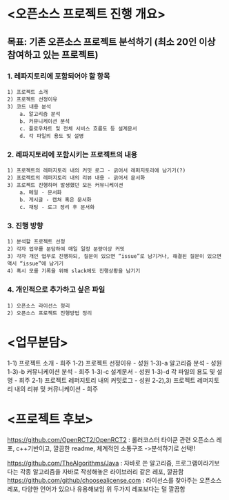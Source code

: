 <오픈소스 프로젝트 진행 개요>
======================
목표: 기존 오픈소스 프로젝트 분석하기 (최소 20인 이상 참여하고 있는 프로젝트)
-----------------------------------------------------------
### 1. 레파지토리에 포함되어야 할 항목
	1) 프로젝트 소개
	2) 프로젝트 선정이유
	3) 코드 내용 분석
		a. 알고리즘 분석
		b. 커뮤니케이션 분석
		c. 플로우차트 및 전체 서비스 흐름도 등 설계문서
		d. 각 파일의 용도 및 설명

### 2. 레파지토리에 포함시키는 프로젝트의 내용
	1) 프로젝트의 레퍼지토리 내의 커밋 로그 - 긁어서 레퍼지토리에 남기기(?)
	2) 프로젝트의 레퍼지토리 내의 리뷰 내용 - 긁어서 문서화
	3) 프로젝트 진행하며 발생했던 모든 커뮤니케이션
		a. 메일 - 문서화
		b. 게시글 - 캡쳐 혹은 문서화
		c. 채팅 - 로그 정리 후 문서화

### 3. 진행 방향
	1) 분석할 프로젝트 선정
	2) 각자 업무를 분담하여 매일 일정 분량이상 커밋
	3) 각자 개인 업무로 진행하되, 질문이 있으면 “issue”로 남기거나, 해결된 질문이 있으면 역시 “issue”에 남기기
	4) 혹시 모를 기록을 위해 slack에도 진행상황을 남기기

### 4. 개인적으로 추가하고 싶은 파일
	1) 오픈소스 라이선스 정리
	2) 오픈소스 프로젝트 진행방법 정리

<업무분담>
=========
1-1) 프로젝트 소개 - 희주
1-2) 프로젝트 선정이유 - 성원
1-3)-a 알고리즘 분석 - 성원
1-3)-b 커뮤니케이션 분석 - 희주
1-3)-c 설계문서 - 성원
1-3)-d 각 파일의 용도 및 설명 - 희주
2-1) 프로젝트 레퍼지토리 내의 커밋로그 - 성원
2-2),3) 프로젝트 레퍼지토리 내의 리뷰 및 커뮤니케이션 - 희주

<프로젝트 후보>
=============
https://github.com/OpenRCT2/OpenRCT2 : 롤러코스터 타이쿤 관련 오픈소스 레포, c++기반이고, 깔끔한 readme, 체계적인 소통구조
->분석하기로 선택!!


https://github.com/TheAlgorithms/Java : 자바로 쓴 알고리즘, 프로그램이라기보다는 각종 알고리즘을 자바로 작성해놓은 라이브러리 같은 레포, 깔끔함
https://github.com/github/choosealicense.com : 라이선스를 찾아주는 오픈소스 레포, 다양한 언어가 있으나 유용해보임 위 두가지 레포보다는 덜 깔끔함
